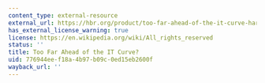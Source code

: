 ```yaml
---
content_type: external-resource
external_url: https://hbr.org/product/too-far-ahead-of-the-it-curve-harvard-business-rev/an/R0707A-PDF-ENG?Ntt=Monte+Ford
has_external_license_warning: true
license: https://en.wikipedia.org/wiki/All_rights_reserved
status: ''
title: Too Far Ahead of the IT Curve?
uid: 776944ee-f18a-4b97-b09c-0ed15eb2600f
wayback_url: ''
---
```


